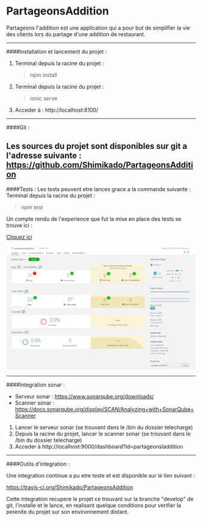 # PartageonsAddition

Partageons l'addition est une application qui a pour but de simplifier la
vie des clients lors du partage d'une addition de restaurant.

---
####Installation et lancement du projet :

1) Terminal depuis la racine du projet : 
    > npm install
2) Terminal depuis la racine du projet : 
    > ionic serve
3) Acceder à : http://localhost:8100/
---
####Git :

Les sources du projet sont disponibles sur git a l'adresse suivante :
https://github.com/Shimikado/PartageonsAddition
---
####Tests :
Les tests peuvent etre lances grace a la commande suivante :
Terminal depuis la racine du projet :
 >npm test
 
Un compte rendu de l'experience que fut la mise en place des tests se trouve ici :

[Cliquez ici](https://github.com/Shimikado/PartageonsAddition/blob/develop/OTI_rendu.txt)

![visuel sonar](screens/sonar-2.PNG)

---
####Integration sonar :
- Serveur sonar : https://www.sonarqube.org/downloads/
- Scanner sonar : https://docs.sonarqube.org/display/SCAN/Analyzing+with+SonarQube+Scanner

1) Lancer le serveur sonar (se trouvant dans le /bin du dossier telecharge)
2) Depuis la racine du projet, lancer le scanner sonar (se trouvant dans le /bin du dossier telecharge)
3) Acceder à http://localhost:9000/dashboard?id=partageonsladdition
---
####Outils d'integration :

Une integration continue a pu etre teste et est disponible sur le lien suivant :

https://travis-ci.org/Shimikado/PartageonsAddition

Cette integration recupere le projet ce trouvant sur la branche "develop" de git, l'installe et le lance, en realisant
quelque conditions pour verifier la perenite du projet sur son environnement distant.